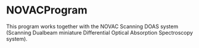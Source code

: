 # NOVACProgram
This program works together with the NOVAC Scanning DOAS system (Scanning Dualbeam miniature Differential Optical Absorption Spectroscopy system). 
